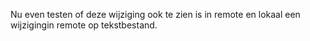 Nu even testen of deze wijziging ook te zien is in remote en lokaal 
een wijzigingin remote op tekstbestand.

